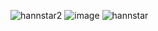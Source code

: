 
![hannstar2](https://github.com/jacky760828/TI_ESL_PROJECT/assets/71009404/a2621081-279e-4054-a2ab-63443756b5da)
![image](https://github.com/jacky760828/TI_ESL_PROJECT/assets/71009404/0ddefd7d-4a04-4e1e-acc8-4035143bfefd)
![hannstar](https://github.com/jacky760828/TI_ESL_PROJECT/assets/71009404/ccd528e3-57b1-44e7-b950-7aaf4feface0)

